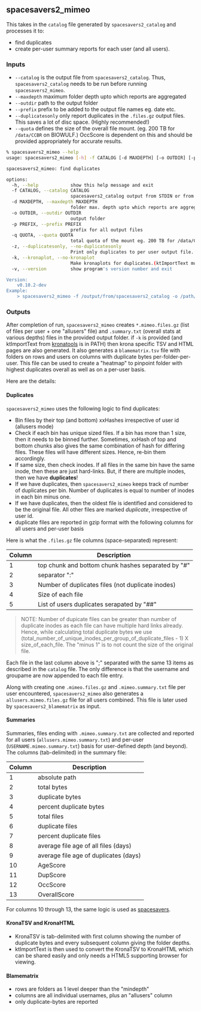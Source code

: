 ## spacesavers2_mimeo

This takes in the `catalog` file generated by `spacesavers2_catalog` and processes it to:

- find duplicates
- create per-user summary reports for each user (and all users).

### Inputs

- `--catalog` is the output file from  `spacesavers2_catalog`. Thus, `spacesavers2_catalog` needs to be run before running `spacesavers2_mimeo`.
- `--maxdepth` maximum folder depth upto which reports are aggregated
- `--outdir` path to the output folder
- `--prefix` prefix to be added to the output file names eg. date etc.
- `--duplicatesonly` only report duplicates in the `.files.gz` output files. This saves a lot of disc space. (Highly recommended!)
- `--quota` defines the size of the overall file mount. (eg. 200 TB for `/data/CCBR` on BIOWULF.) OccScore is dependent on this and should be provided appropriately for accurate results.

```bash
% spacesavers2_mimeo --help
usage: spacesavers2_mimeo [-h] -f CATALOG [-d MAXDEPTH] [-o OUTDIR] [-p PREFIX] [-q QUOTA] [-z | --duplicatesonly | --no-duplicatesonly] [-k | --kronaplot | --no-kronaplot] [-v]

spacesavers2_mimeo: find duplicates

options:
  -h, --help            show this help message and exit
  -f CATALOG, --catalog CATALOG
                        spacesavers2_catalog output from STDIN or from catalog file
  -d MAXDEPTH, --maxdepth MAXDEPTH
                        folder max. depth upto which reports are aggregated ... absolute path is used to calculate depth (Default: 10)
  -o OUTDIR, --outdir OUTDIR
                        output folder
  -p PREFIX, --prefix PREFIX
                        prefix for all output files
  -q QUOTA, --quota QUOTA
                        total quota of the mount eg. 200 TB for /data/CCBR
  -z, --duplicatesonly, --no-duplicatesonly
                        Print only duplicates to per user output file.
  -k, --kronaplot, --no-kronaplot
                        Make kronaplots for duplicates.(ktImportText must be in PATH!)
  -v, --version         show program's version number and exit

Version:
    v0.10.2-dev
Example:
    > spacesavers2_mimeo -f /output/from/spacesavers2_catalog -o /path/to/output/folder -d 7 -q 10 -k
```

### Outputs

After completion of run, `spacesavers2_mimeo` creates `*.mimeo.files.gz` (list of files per user + one "allusers" file) and `.summary.txt` (overall stats at various depths) files in the provided output folder. if `-k` is provided (and ktImportText from [kronatools](https://github.com/marbl/Krona/wiki/KronaTools) is in PATH) then krona specific TSV and HTML pages are also generated. It also generates a `blamematrix.tsv` file with folders on rows and users on columns with duplicate bytes per-folder-per-user. This file can be used to create a "heatmap" to pinpoint folder with highest duplicates overall as well as on a per-user basis.

Here are the details:

#### Duplicates

`spacesavers2_mimeo` uses the following logic to find duplicates:

- Bin files by their top (and bottom) xxHashes irrespective of user id (allusers mode)
- Check if each bin has unique sized files. If a bin has more than 1 size, then it needs to be binned further. Sometimes, xxHash of top and bottom chunks also gives the same combination of hash for differing files. These files will have different sizes. Hence, re-bin them accordingly.
- If same size, then check inodes. If all files in the same bin have the same inode, then these are just hard-links. But, if there are multiple inodes, then we have **duplicates**!
- If we have duplicates, then `spacesavers2_mimeo` keeps track of number of duplicates per bin. Number of duplicates is equal to number of inodes in each bin minus one.
- If we have duplicates, then the oldest file is identified and considered to be the original file. All other files are marked _duplicate_, irrespective of user id.
- duplicate files are reported in gzip format with the following columns for all users and per-user basis

Here is what the `.files.gz` file columns (space-separated) represent:

| Column | Description                                      |
| ------ | ------------------------------------------------ |
| 1      | top chunk and bottom chunk hashes separated by "#" |
| 2      | separator ":"                                    |
| 3      | Number of duplicates files (not duplicate inodes)                            |
| 4      | Size of each file                                |
| 5      | List of users duplicates serapated by "##"       |

> NOTE: Number of dupicate files can be greater than number of duplicate inodes as each file can have multiple hard links already. Hence, while calculating total duplicate bytes we use (total_number_of_unique_inodes_per_group_of_duplicate_files - 1) X size_of_each_file. The "minus 1" is to not count the size of the original file.

Each file in the last column above is ";" separated with the same 13 items as described in the `catalog` file. The only difference is that the username and groupame are now appended to each file entry.

Along with creating one `.mimeo.files.gz` and `.mimeo.summary.txt` file per user encountered, `spacesavers2_mimeo` also generates a `allusers.mimeo.files.gz` file for all users combined. This file is later used by `spacesavers2_blamematrix` as input.

#### Summaries

Summaries, files ending with `.mimeo.summary.txt` are collected and reported for all users (`allusers.mimeo.summary.txt`) and per-user (`USERNAME.mimeo.summary.txt`) basis for user-defined depth (and beyond). The columns (tab-delimited) in the summary file:

| Column | Description                           |
| ------ | ------------------------------------- |
| 1      | absolute path                         |
| 2      | total bytes                           |
| 3      | duplicate bytes                       |
| 4      | percent duplicate bytes               |
| 5      | total files                           |
| 6      | duplicate files                       |
| 7      | percent duplicate files               |
| 8      | average file age of all files (days)  |
| 9      | average file age of duplicates (days) |
| 10     | AgeScore                              |
| 11     | DupScore                              |
| 12     | OccScore                              |
| 13     | OverallScore                          |

For columns 10 through 13, the same logic is used as [spacesavers](https://ccbr.github.io/spacesavers/usage/df/).

#### KronaTSV and KronaHTML

- KronaTSV is tab-delimited with first column showing the number of duplicate bytes and every subsequent column giving the folder depths.
- ktImportText is then used to convert the KronaTSV to KronaHTML which can be shared easily and only needs a HTML5 supporting browser for viewing.

#### Blamematrix

- rows are folders as 1 level deeper than the "mindepth"
- columns are all individual usernames, plus an "allusers" column
- only duplicate-bytes are reported